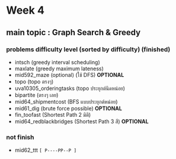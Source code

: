 # Week 4

## main topic : Graph Search & Greedy

### problems difficulty level (sorted by difficulty) (finished)
- intsch (greedy interval scheduling)
- maxlate (greedy maximum lateness)
- mid592_maze (optional) (ใช้ DFS) **OPTIONAL**
- topo (topo ตรงๆ)
- uva10305_orderingtasks (topo ประยุกต์นิดหน่อย)
- bipartite (ตรงๆ เลย)
- mid64_shipmentcost (BFS แบบประยุกต์หน่อย) 
- mid61_dig (brute force possible) **OPTIONAL**
- fin_toofast (Shortest Path 2 มิติ)
- mid64_redblackbridges (Shortest Path 3 สี) **OPTIONAL**

### not finish
- mid62_ttt `[ P----PP--P ]`
